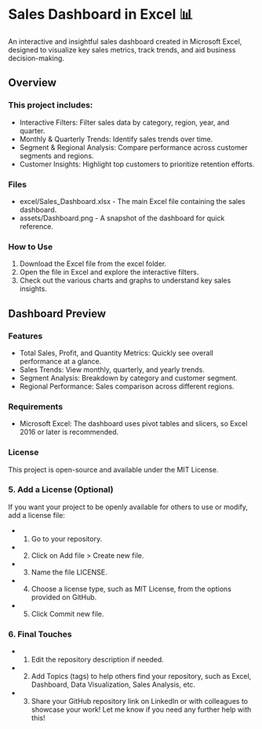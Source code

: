 # Sales Dashboard in Excel 📊
An interactive and insightful sales dashboard created in Microsoft Excel, designed to visualize key sales metrics, track trends, and aid business decision-making.

## Overview
### This project includes:

- Interactive Filters: Filter sales data by category, region, year, and quarter.
- Monthly & Quarterly Trends: Identify sales trends over time.
- Segment & Regional Analysis: Compare performance across customer segments and regions.
- Customer Insights: Highlight top customers to prioritize retention efforts.

### Files
- excel/Sales_Dashboard.xlsx - The main Excel file containing the sales dashboard.
- assets/Dashboard.png - A snapshot of the dashboard for quick reference.

### How to Use
1. Download the Excel file from the excel folder.
2. Open the file in Excel and explore the interactive filters.
3. Check out the various charts and graphs to understand key sales insights.

## Dashboard Preview

### Features
- Total Sales, Profit, and Quantity Metrics: Quickly see overall performance at a glance.
- Sales Trends: View monthly, quarterly, and yearly trends.
- Segment Analysis: Breakdown by category and customer segment.
- Regional Performance: Sales comparison across different regions.

### Requirements
- Microsoft Excel: The dashboard uses pivot tables and slicers, so Excel 2016 or later is recommended.

### License
This project is open-source and available under the MIT License.

### 5. Add a License (Optional)
If you want your project to be openly available for others to use or modify, add a license file:

- 1. Go to your repository.
- 2. Click on Add file > Create new file.
- 3. Name the file LICENSE.
- 4. Choose a license type, such as MIT License, from the options provided on GitHub.
- 5. Click Commit new file.

### 6. Final Touches
- 1. Edit the repository description if needed.
- 2. Add Topics (tags) to help others find your repository, such as Excel, Dashboard, Data Visualization, Sales Analysis, etc.
- 3. Share your GitHub repository link on LinkedIn or with colleagues to showcase your work!
Let me know if you need any further help with this!






